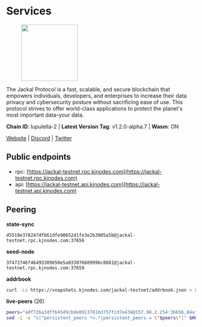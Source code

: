 # Services

<figure><img src="https://raw.githubusercontent.com/kj89/testnet_manuals/main/pingpub/logos/jackal.png" width="150" alt=""><figcaption></figcaption></figure>

The Jackal Protocol is a fast, scalable, and secure blockchain that empowers  individuals, developers, and enterprises to increase their data privacy and  cybersecurity posture without sacrificing ease of use. This protocol strives  to offer world-class applications to protect the planet's most important data–your data.

**Chain ID**: lupulella-2 | **Latest Version Tag**: v1.2.0-alpha.7 | **Wasm**: ON

[Website](https://jackalprotocol.com) | [Discord](https://discord.com/invite/5GKym3p6rj) | [Twitter](https://twitter.com/Jackal_Protocol)


## Public endpoints

* rpc: [https://jackal-testnet.rpc.kjnodes.com](https://jackal-testnet.rpc.kjnodes.com)
* api: [https://jackal-testnet.api.kjnodes.com](https://jackal-testnet.api.kjnodes.com)

## Peering

**state-sync**

```text
d5519e378247dfb61dfe90652d1fe3e2b3005a5b@jackal-testnet.rpc.kjnodes.com:37656
```

**seed-node**

```text
3f472746f46493309650e5a033076689996c8881@jackal-testnet.rpc.kjnodes.com:37659
```

**addrbook**
```bash
curl -Ls https://snapshots.kjnodes.com/jackal-testnet/addrbook.json > $HOME/.canine/config/addrbook.json
```

**live-peers** (26)
```bash
peers="a0f726a3dffb45d9cbde0913701bd757fcd7e434@157.90.2.254:36656,84af58201840781a0a62449d1dcdb0ad0cf5bdb3@91.223.3.144:26356,0e3058446ee9b1ad449b5d3a60d5c4f92dd3785c@65.109.30.12:56656,c28ae12dc190b2abfc578f8ed2fea90fa5ff3b1d@65.108.134.208:26656,d5519e378247dfb61dfe90652d1fe3e2b3005a5b@65.109.68.190:37656,5c2a752c9b1952dbed075c56c600c3a79b58c395@195.3.220.57:26906,f3e70d3de1974208af04dac6fabd657ab4abf0ff@65.108.75.107:24656,11b91d243d43e761c96cfbf49f2f2bd06cce2df8@65.109.23.114:17556,0394449cab5a29f24dd4f37683d3b7622f27c0fc@65.108.206.118:61156,1b191fb9ef837dec648136097f94925a15dd85ab@213.170.135.20:26516,372111fd8c3c11a57cd34db58b2bdd8d2b6e5005@172.104.19.93:26656,80420ad774e622bda8e1dfa9b80da11eee7eed1f@144.126.140.252:29656,451622fd913f6119a67f67e65f3ab82c3fbea529@78.107.253.133:32656,9a2c091798681f89b11f8eea370bf9c6284437c5@167.86.115.183:26656,6c7100291f35132ac1b58ff7c6d05b4ce75512b7@65.108.70.119:36156,09d9127972ded9e22f9f11833ed7fcfa149cf1fa@65.109.92.240:19126,2633208f609ac5fc77fac203dd23326ba0fc9902@185.208.207.94:26656,6c6c7f370febd64447770da8aec0b9d359d61565@65.109.70.23:17556,b549c1092e37db22576e31f19cbec4b1b3b36503@116.202.227.117:37656,b26f63f307ca8e80033cbc618f7577e5be7f0c1a@95.217.118.96:27363,386572507ab639afc3f78deaad4f6311d22c367d@23.29.55.92:26656,5eedbfbe64b942f4ab54db3842acf3bfab034c24@161.97.74.88:46656,3c6d856a429224201d78c7f28026874d10a27f57@5.75.227.78:26656,2ededbdbd98580e22ae8c3676e37b6e1fc1d987b@142.132.248.253:23656,4ea723e652f11433734ae2aa6f364ef0510d6636@16.163.74.176:26626,f97a75fb69d3a5fe893dca7c8d238ccc0bd66a8f@188.165.221.155:6969"
sed -i -e "s|^persistent_peers *=.*|persistent_peers = \"$peers\"|" $HOME/.canine/config/config.toml
```
